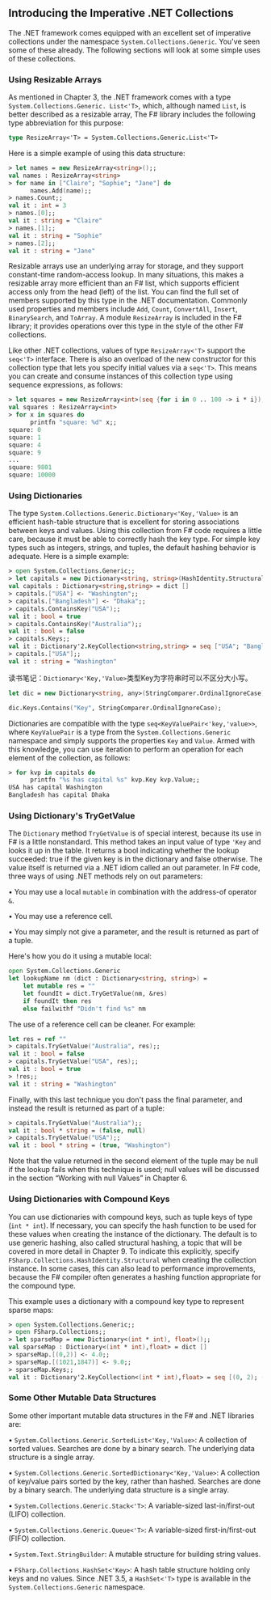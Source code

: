 ## Introducing the Imperative .NET Collections

The .NET framework comes equipped with an excellent set of imperative collections under the namespace `System.Collections.Generic`. You've seen some of these already. The following sections will look at some simple uses of these collections.

### Using Resizable Arrays

As mentioned in Chapter 3, the .NET framework comes with a type `System.Collections.Generic. List<'T>`, which, although named `List`, is better described as a resizable array, The F# library includes the following type abbreviation for this purpose:

```fs
type ResizeArray<'T> = System.Collections.Generic.List<'T>
```

Here is a simple example of using this data structure:

```fs
> let names = new ResizeArray<string>();;
val names : ResizeArray<string>
> for name in ["Claire"; "Sophie"; "Jane"] do
      names.Add(name);;
> names.Count;;
val it : int = 3
> names.[0];;
val it : string = "Claire"
> names.[1];;
val it : string = "Sophie"
> names.[2];;
val it : string = "Jane"
```

Resizable arrays use an underlying array for storage, and they support constant-time random-access lookup. In many situations, this makes a resizable array more efficient than an F# list, which supports efficient access only from the head (left) of the list. You can find the full set of members supported by this type in the .NET documentation. Commonly used properties and members include `Add`, `Count`, `ConvertAll`, `Insert`, `BinarySearch`, and `ToArray`. A module `ResizeArray` is included in the F# library; it provides operations over this type in the style of the other F# collections.

Like other .NET collections, values of type `ResizeArray<'T>` support the `seq<'T>` interface. There is also an overload of the new constructor for this collection type that lets you specify initial values via a `seq<'T>`. This means you can create and consume instances of this collection type using sequence expressions, as follows:

```fs
> let squares = new ResizeArray<int>(seq {for i in 0 .. 100 -> i * i});;
val squares : ResizeArray<int>
> for x in squares do
      printfn "square: %d" x;;
square: 0
square: 1
square: 4
square: 9
...
square: 9801
square: 10000
```

### Using Dictionaries

The type `System.Collections.Generic.Dictionary<'Key,'Value>` is an efficient hash-table structure that is excellent for storing associations between keys and values. Using this collection from F# code requires a little care, because it must be able to correctly hash the key type. For simple key types such as integers, strings, and tuples, the default hashing behavior is adequate. Here is a simple example:

```fs
> open System.Collections.Generic;;
> let capitals = new Dictionary<string, string>(HashIdentity.Structural);;
val capitals : Dictionary<string,string> = dict []
> capitals.["USA"] <- "Washington";;
> capitals.["Bangladesh"] <- "Dhaka";;
> capitals.ContainsKey("USA");;
val it : bool = true
> capitals.ContainsKey("Australia");;
val it : bool = false
> capitals.Keys;;
val it : Dictionary'2.KeyCollection<string,string> = seq ["USA"; "Bangladesh"]
> capitals.["USA"];;
val it : string = "Washington"
```

读书笔记：`Dictionary<'Key,'Value>`类型Key为字符串时可以不区分大小写。

```fs
let dic = new Dictionary<string, any>(StringComparer.OrdinalIgnoreCase);

dic.Keys.Contains("Key", StringComparer.OrdinalIgnoreCase);
```

Dictionaries are compatible with the type `seq<KeyValuePair<'key,'value>>`, where `KeyValuePair` is a type from the `System.Collections.Generic` namespace and simply supports the properties `Key` and `Value`. Armed with this knowledge, you can use iteration to perform an operation for each element of the collection, as follows:

```fs
> for kvp in capitals do
      printfn "%s has capital %s" kvp.Key kvp.Value;;
USA has capital Washington
Bangladesh has capital Dhaka
```

### Using Dictionary's TryGetValue

The `Dictionary` method `TryGetValue` is of special interest, because its use in F# is a little nonstandard. This method takes an input value of type `'Key` and looks it up in the table. It returns a bool indicating whether the lookup succeeded: true if the given key is in the dictionary and false otherwise. The value itself is returned via a .NET idiom called an out parameter. In F# code, three ways of using .NET methods rely on out parameters:

• You may use a local `mutable` in combination with the address-of operator `&`.

• You may use a reference cell.

• You may simply not give a parameter, and the result is returned as part of a tuple.

Here's how you do it using a mutable local:

```fs
open System.Collections.Generic
let lookupName nm (dict : Dictionary<string, string>) =
    let mutable res = ""
    let foundIt = dict.TryGetValue(nm, &res)
    if foundIt then res
    else failwithf "Didn't find %s" nm
```

The use of a reference cell can be cleaner. For example:

```fs
let res = ref ""
> capitals.TryGetValue("Australia", res);;
val it : bool = false
> capitals.TryGetValue("USA", res);;
val it : bool = true
> !res;;
val it : string = "Washington"
```

Finally, with this last technique you don't pass the final parameter, and instead the result is returned as part of a tuple:

```fs
> capitals.TryGetValue("Australia");;
val it : bool * string = (false, null)
> capitals.TryGetValue("USA");;
val it : bool * string = (true, "Washington")
```

Note that the value returned in the second element of the tuple may be null if the lookup fails when this technique is used; null values will be discussed in the section “Working with null Values” in Chapter 6.

### Using Dictionaries with Compound Keys

You can use dictionaries with compound keys, such as tuple keys of type (`int * int`). If necessary, you can specify the hash function to be used for these values when creating the instance of the dictionary. The default is to use generic hashing, also called structural hashing, a topic that will be covered in more detail in Chapter 9. To indicate this explicitly, specify `FSharp.Collections.HashIdentity.Structural` when creating the collection instance. In some cases, this can also lead to performance improvements, because the F# compiler often generates a hashing function appropriate for the compound type.

This example uses a dictionary with a compound key type to represent sparse maps:

```fs
> open System.Collections.Generic;;
> open FSharp.Collections;;
> let sparseMap = new Dictionary<(int * int), float>();;
val sparseMap : Dictionary<(int * int),float> = dict []
> sparseMap.[(0,2)] <- 4.0;;
> sparseMap.[(1021,1847)] <- 9.0;;
> sparseMap.Keys;;
val it : Dictionary'2.KeyCollection<(int * int),float> = seq [(0, 2); (1021, 1847)]
```

### Some Other Mutable Data Structures

Some other important mutable data structures in the F# and .NET libraries are:

• `System.Collections.Generic.SortedList<'Key,'Value>`: A collection of sorted values. Searches are done by a binary search. The underlying data structure is a single array.

• `System.Collections.Generic.SortedDictionary<'Key,'Value>`: A collection of key/value pairs sorted by the key, rather than hashed. Searches are done by a binary search. The underlying data structure is a single array.

• `System.Collections.Generic.Stack<'T>`: A variable-sized last-in/first-out (LIFO) collection.

• `System.Collections.Generic.Queue<'T>`: A variable-sized first-in/first-out (FIFO) collection.

• `System.Text.StringBuilder`: A mutable structure for building string values.

• `FSharp.Collections.HashSet<'Key>`: A hash table structure holding only keys and no values. Since .NET 3.5, a `HashSet<'T>` type is available in the `System.Collections.Generic` namespace.